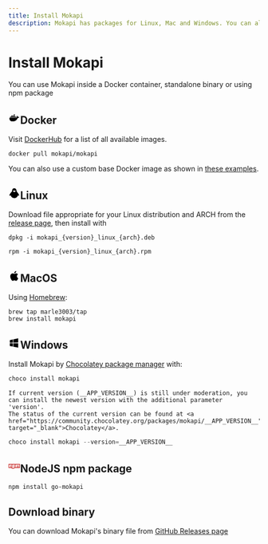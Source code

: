 ```yaml
---
title: Install Mokapi
description: Mokapi has packages for Linux, Mac and Windows. You can also use Mokapi inside a Docker container, a standalone binary or using NPM package
---
```

# Install Mokapi

You can use Mokapi inside a Docker container, standalone binary
or using npm package

## <svg style="width:1.125em;" xmlns="http://www.w3.org/2000/svg" viewBox="0 0 24 24"><path d="M21.81 10.25c-.06-.04-.56-.43-1.64-.43-.28 0-.56.03-.84.08-.21-1.4-1.38-2.11-1.43-2.14l-.29-.17-.18.27c-.24.36-.43.77-.51 1.19-.2.8-.08 1.56.33 2.21-.49.28-1.29.35-1.46.35H2.62c-.34 0-.62.28-.62.63 0 1.15.18 2.3.58 3.38.45 1.19 1.13 2.07 2 2.61.98.6 2.59.94 4.42.94.79 0 1.61-.07 2.42-.22 1.12-.2 2.2-.59 3.19-1.16A8.3 8.3 0 0 0 16.78 16c1.05-1.17 1.67-2.5 2.12-3.65h.19c1.14 0 1.85-.46 2.24-.85.26-.24.45-.53.59-.87l.08-.24-.19-.14m-17.96.99h1.76c.08 0 .16-.07.16-.16V9.5c0-.08-.07-.16-.16-.16H3.85c-.09 0-.16.07-.16.16v1.58c.01.09.07.16.16.16m2.43 0h1.76c.08 0 .16-.07.16-.16V9.5c0-.08-.07-.16-.16-.16H6.28c-.09 0-.16.07-.16.16v1.58c.01.09.07.16.16.16m2.47 0h1.75c.1 0 .17-.07.17-.16V9.5c0-.08-.06-.16-.17-.16H8.75c-.08 0-.15.07-.15.16v1.58c0 .09.06.16.15.16m2.44 0h1.77c.08 0 .15-.07.15-.16V9.5c0-.08-.06-.16-.15-.16h-1.77c-.08 0-.15.07-.15.16v1.58c0 .09.07.16.15.16M6.28 9h1.76c.08 0 .16-.09.16-.18V7.25c0-.09-.07-.16-.16-.16H6.28c-.09 0-.16.06-.16.16v1.57c.01.09.07.18.16.18m2.47 0h1.75c.1 0 .17-.09.17-.18V7.25c0-.09-.06-.16-.17-.16H8.75c-.08 0-.15.06-.15.16v1.57c0 .09.06.18.15.18m2.44 0h1.77c.08 0 .15-.09.15-.18V7.25c0-.09-.07-.16-.15-.16h-1.77c-.08 0-.15.06-.15.16v1.57c0 .09.07.18.15.18m0-2.28h1.77c.08 0 .15-.07.15-.16V5c0-.1-.07-.17-.15-.17h-1.77c-.08 0-.15.06-.15.17v1.56c0 .08.07.16.15.16m2.46 4.52h1.76c.09 0 .16-.07.16-.16V9.5c0-.08-.07-.16-.16-.16h-1.76c-.08 0-.15.07-.15.16v1.58c0 .09.07.16.15.16"></path></svg><span>Docker</span>

Visit [DockerHub](https://hub.docker.com/r/mokapi/mokapi/tags) for a list of all available images.

```
docker pull mokapi/mokapi
```

You can also use a custom base Docker image as shown in [these examples](/docs/examples/examples/mokapi-with-custom-base-image.md).

## <svg style="width:1.125em;" xmlns="http://www.w3.org/2000/svg" viewBox="0 0 24 24"><path d="M14.62 8.35c-.42.28-1.75 1.04-1.95 1.19-.39.31-.75.29-1.14-.01-.2-.16-1.53-.92-1.95-1.19-.48-.31-.45-.7.08-.92 1.64-.69 3.28-.64 4.91.03.49.21.51.6.05.9m7.22 7.28c-.93-2.09-2.2-3.99-3.84-5.66a4.31 4.31 0 0 1-1.06-1.88c-.1-.33-.17-.67-.24-1.01-.2-.88-.29-1.78-.7-2.61-.73-1.58-2-2.4-3.84-2.47-1.81.05-3.16.81-3.95 2.4-.21.43-.36.88-.46 1.34-.17.76-.32 1.55-.5 2.32-.15.65-.45 1.21-.96 1.71-1.61 1.57-2.9 3.37-3.88 5.35-.14.29-.28.58-.37.88-.19.66.29 1.12.99.96.44-.09.88-.18 1.3-.31.41-.15.57-.05.67.35.65 2.15 2.07 3.66 4.24 4.5 4.12 1.56 8.93-.66 9.97-4.58.07-.27.17-.37.47-.27.46.14.93.24 1.4.35.49.09.85-.16.92-.64.03-.26-.06-.49-.16-.73"></path></svg><span>Linux</span>

Download file appropriate for your Linux distribution and ARCH from the [release page](https://github.com/marle3003/mokapi/releases), then install with

```tab=deb
dpkg -i mokapi_{version}_linux_{arch}.deb
```

```tab=rpm
rpm -i mokapi_{version}_linux_{arch}.rpm
```

## <svg style="width:1.125em;" xmlns="http://www.w3.org/2000/svg" viewBox="0 0 24 24"><path d="M18.71 19.5c-.83 1.24-1.71 2.45-3.05 2.47-1.34.03-1.77-.79-3.29-.79-1.53 0-2 .77-3.27.82-1.31.05-2.3-1.32-3.14-2.53C4.25 17 2.94 12.45 4.7 9.39c.87-1.52 2.43-2.48 4.12-2.51 1.28-.02 2.5.87 3.29.87.78 0 2.26-1.07 3.81-.91.65.03 2.47.26 3.64 1.98-.09.06-2.17 1.28-2.15 3.81.03 3.02 2.65 4.03 2.68 4.04-.03.07-.42 1.44-1.38 2.83M13 3.5c.73-.83 1.94-1.46 2.94-1.5.13 1.17-.34 2.35-1.04 3.19-.69.85-1.83 1.51-2.95 1.42-.15-1.15.41-2.35 1.05-3.11Z"></path></svg><span>MacOS</span>

Using [Homebrew](https://brew.sh/):

```
brew tap marle3003/tap 
brew install mokapi
```

## <svg style="width:1.125em;" xmlns="http://www.w3.org/2000/svg" viewBox="0 0 24 24"><path d="M3 12V6.75l6-1.32v6.48L3 12m17-9v8.75l-10 .15V5.21L20 3M3 13l6 .09v6.81l-6-1.15V13m17 .25V22l-10-1.91V13.1l10 .15Z"></path></svg><span>Windows</span>

Install Mokapi by [Chocolatey package manager](https://chocolatey.org/) with:

```Powershell
choco install mokapi
```

``` box=tip
If current version (__APP_VERSION__) is still under moderation, you can install the newest version with the additional parameter 'version'.
The status of the current version can be found at <a href="https://community.chocolatey.org/packages/mokapi/__APP_VERSION__" target="_blank">Chocolatey</a>.
```

```Powershell
choco install mokapi --version=__APP_VERSION__
```

## <svg style="width:1.125em;" viewBox="0 0 128 128"><path fill="#cb3837" d="M2 38.5h124v43.71H64v7.29H36.44v-7.29H2zm6.89 36.43h13.78V53.07h6.89v21.86h6.89V45.79H8.89zm34.44-29.14v36.42h13.78v-7.28h13.78V45.79zm13.78 7.29H64v14.56h-6.89zm20.67-7.29v29.14h13.78V53.07h6.89v21.86h6.89V53.07h6.89v21.86h6.89V45.79z"></path></svg><span>NodeJS npm package</span>

```bash
npm install go-mokapi
```

## Download binary

You can download Mokapi's binary file from [GitHub Releases page](https://github.com/marle3003/mokapi/releases)

## 